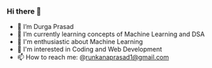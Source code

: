 ### Hi there 👋

<!--
**DurgaPrasad-R/DurgaPrasad-R** is a ✨ _special_ ✨ repository because its `README.md` (this file) appears on your GitHub profile.

Here are some ideas to get you started:-->

- 🔭 I’m Durga Prasad
- 🌱 I’m currently learning concepts of Machine Learning and DSA
- 🔭 I'm enthusiastic about Machine Learning
- 🌱 I'm interested in Coding and Web Development
- 📫 How to reach me: @runkanaprasad1@gmail.com
